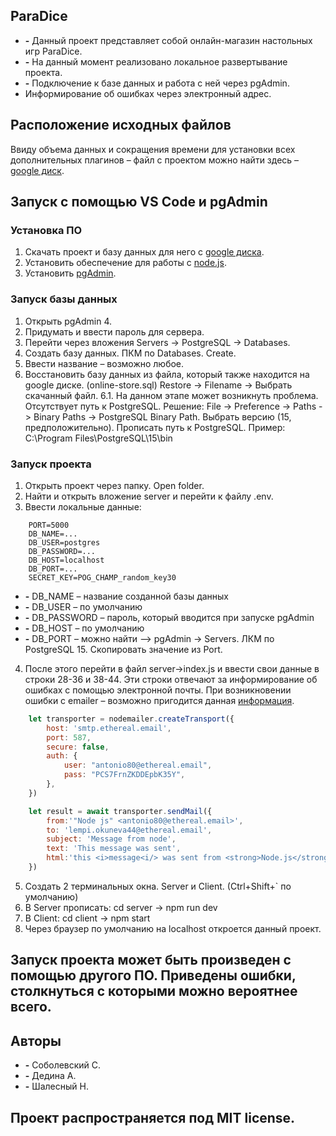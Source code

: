 ## ParaDice
- **-** Данный проект представляет собой онлайн-магазин настольных игр ParaDice. 
- **-** На данный момент реализовано локальное развертывание проекта.
- **-** Подключение к базе данных и работа с ней через pgAdmin.
- Информирование об ошибках через электронный адрес.

## Расположение исходных файлов
Ввиду объема данных и сокращения времени для установки всех дополнительных плагинов – файл с проектом можно найти здесь – [google диск](https://drive.google.com/drive/u/0/folders/1M1rPz1LwzC1u4PJAeoKyoBrIau6FNCOi).

## Запуск с помощью VS Code и pgAdmin

### Установка ПО
1.	Скачать проект и базу данных для него с [google диска]((https://drive.google.com/drive/u/0/folders/1M1rPz1LwzC1u4PJAeoKyoBrIau6FNCOi)).
2.	Установить обеспечение для работы с [node.js](https://nodejs.org/en/download).
3.	Установить [pgAdmin](https://www.pgadmin.org/download/).

### Запуск базы данных 
1.	Открыть pgAdmin 4.
2.	Придумать и ввести пароль для сервера.
3.	Перейти через вложения Servers -> PostgreSQL -> Databases.
4.	Создать базу данных. ПКМ по Databases. Create.
5.	Ввести название – возможно любое.
6.	Восстановить базу данных из файла, который также находится на google диске. (online-store.sql) Restore -> Filename -> Выбрать скачанный файл.
6.1.	На данном этапе может возникнуть проблема. Отсутствует путь к PostgreSQL. Решение:
File -> Preference -> Paths -> Binary Paths -> PostgreSQL Binary Path. 
Выбрать версию (15, предположительно). Прописать путь к PostgreSQL. Пример: C:\Program Files\PostgreSQL\15\bin

### Запуск проекта
1.	Открыть проект через папку. Open folder.
2.	Найти и открыть вложение server и перейти к файлу .env.
3.	Ввести локальные данные:
```env
    PORT=5000
    DB_NAME=...
    DB_USER=postgres
    DB_PASSWORD=...
    DB_HOST=localhost
    DB_PORT=...
    SECRET_KEY=POG_CHAMP_random_key30
```

- **-** DB_NAME – название созданной базы данных
- **-** DB_USER – по умолчанию
- **-** DB_PASSWORD – пароль, который вводится при запуске pgAdmin
- **-** DB_HOST – по умолчанию
- **-** DB_PORT – можно найти –> pgAdmin -> Servers. ЛКМ по PostgreSQL 15. Скопировать значение из Port.

4.	После этого перейти в файл server->index.js и ввести свои данные в строки 28-36 и 38-44. Эти строки отвечают за информирование об ошибках с помощью электронной почты. При возникновении ошибки с emailer – возможно пригодится данная [информация](https://www.courier.com/error-solutions/535-authentication-failed-nodemailer/).
```js
    let transporter = nodemailer.createTransport({
        host: 'smtp.ethereal.email',
        port: 587,
        secure: false,
        auth: {
            user: "antonio80@ethereal.email",
            pass: "PCS7FrnZKDDEpbK35Y",
        },
    })

    let result = await transporter.sendMail({
        from:'"Node js" <antonio80@ethereal.email>',
        to: 'lempi.okuneva44@ethereal.email',
        subject: 'Message from node',
        text: 'This message was sent',
        html:'this <i>message<i/> was sent from <strong>Node.js</strong> server'
    })
```
5.	Создать 2 терминальных окна. Server и Client. (Ctrl+Shift+` по умолчанию)
6.	В Server прописать: cd server -> npm run dev
7.	В Client: cd client -> npm start
8.	Через браузер по умолчанию на localhost откроется данный проект.

## Запуск проекта может быть произведен с помощью другого ПО. Приведены ошибки, столкнуться с которыми можно вероятнее всего.

## Авторы
- **-** Соболевский С.
- **-** Дедина А.
- **-** Шалесный Н.

## Проект распространяется под MIT license.

